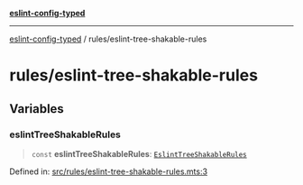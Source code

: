 [**eslint-config-typed**](../README.md)

---

[eslint-config-typed](../README.md) / rules/eslint-tree-shakable-rules

# rules/eslint-tree-shakable-rules

## Variables

### eslintTreeShakableRules

> `const` **eslintTreeShakableRules**: [`EslintTreeShakableRules`](../types/rules/eslint-tree-shakable-rules.md#eslinttreeshakablerules)

Defined in: [src/rules/eslint-tree-shakable-rules.mts:3](https://github.com/noshiro-pf/eslint-config-typed/blob/main/src/rules/eslint-tree-shakable-rules.mts#L3)
